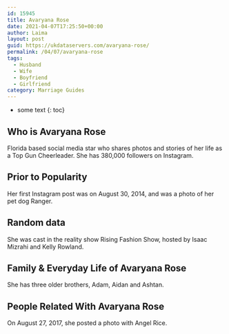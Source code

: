 ```yaml
---
id: 15945
title: Avaryana Rose
date: 2021-04-07T17:25:50+00:00
author: Laima
layout: post
guid: https://ukdataservers.com/avaryana-rose/
permalink: /04/07/avaryana-rose
tags:
  - Husband
  - Wife
  - Boyfriend
  - Girlfriend
category: Marriage Guides
---
```


* some text
{: toc}


## Who is Avaryana Rose
                  
                  
                  
Florida based social media star who shares photos and stories of her life as a Top Gun Cheerleader. She has 380,000 followers on Instagram. 
                  
              
            
              
            
                
                
                
## Prior to Popularity
                  
                  
                  
Her first Instagram post was on August 30, 2014, and was a photo of her pet dog Ranger. 
                  
              
            
              
            
                
                
                
## Random data
                  
                  
                  
She was cast in the reality show Rising Fashion Show, hosted by Isaac Mizrahi and Kelly Rowland.
                  
              
            
              
            
                
                
                
## Family & Everyday Life of Avaryana Rose
                  
                  
                  
She has three older brothers, Adam, Aidan and Ashtan. 
                  
              
            
              
            
                
                
                
## People Related With Avaryana Rose
                  
                  
                  
On August 27, 2017, she posted a photo with Angel Rice. 
                  
              
            
              
            
                
              
            
              
              
            
            
              
            
          
          
          